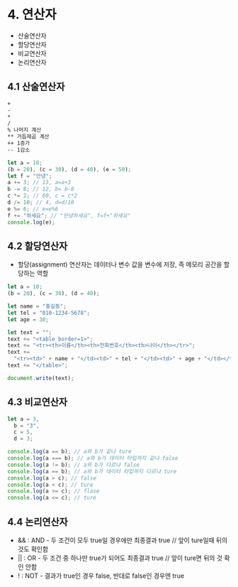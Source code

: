 # 4. 연산자

- 산술연산자
- 할당연산자
- 비교연산자
- 논리연산자

## 4.1 산술연산자

```txt
+
-
*
/
% 나머지 계산
** 거듭제곱 계산
++ 1증가
-- 1감소
```

```js
let a = 10;
(b = 20), (c = 30), (d = 40), (e = 50);
let f = "안녕";
a += 3; // 13, a=a+3
b -= 8; // 12, b= b-8
c *= 2; // 60, c = c*2
d /= 10; // 4, d=d/10
e %= 6; // e=e%6
f += "하세요"; // "안녕하세요", f=f+"하세요"
console.log(e);
```

## 4.2 할당연산자

- 할당(assignment) 연산자는 데이터나 변수 값을 변수에 저장, 즉 메모리 공간을 할당하는 역할

```js
let a = 10;
(b = 20), (c = 30), (d = 40);
```

```js
let name = "홍길동";
let tel = "010-1234-5678";
let age = 30;

let text = "";
text += "<table border=1>";
text += "<tr><th>이름</th><th>전화번호</th><th>나이</th></tr>";
text +=
  "<tr><td>" + name + "</td><td>" + tel + "</td><td>" + age + "</td></tr>";
text += "</table>";

document.write(text);
```

## 4.3 비교연산자

```js
let a = 3,
  b = "3",
  c = 5,
  d = 3;

console.log(a == b); // a와 b가 같냐 ture
console.log(a === b); // a와 b가 데이터 타입까지 같냐 false
console.log(a != b); // a와 b가 다르냐 false
console.log(a == b); // a와 b가 데이터 타입까지 다르냐 ture
console.log(a > c); // false
console.log(a < c); // ture
console.log(a >= c); // flase
console.log(a <= c); // ture
```

## 4.4 논리연산자

- && : AND - 두 조건이 모두 true일 경우에만 최종결과 true // 앞이 ture일때 뒤의 것도 확인함
- || : OR - 두 조건 중 하나만 true가 되어도 최종결과 true // 앞이 ture면 뒤의 것 확인 안함
- ! : NOT - 결과가 true인 경우 false, 반대로 false인 경우엔 true
